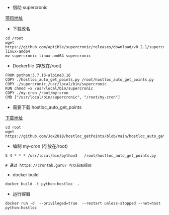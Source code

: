- 借助 supercronic

[项目地址](https://github.com/aptible/supercronic)

- 下载改名

```
cd /root
wget https://github.com/aptible/supercronic/releases/download/v0.2.1/supercronic-linux-amd64
mv supercronic-linux-amd64 supercronic

```

- Dockerfile (存放在/root)

```
FROM python:3.7.13-alpine3.16
COPY ./hostloc_auto_get_points.py /root/hostloc_auto_get_points.py
COPY ./supercronic /usr/local/bin/supercronic
RUN chmod +x /usr/local/bin/supercronic
COPY ./my-cron /root/my-cron
CMD ["/usr/local/bin/supercronic", "/root/my-cron"]

```

- 需要下载 hostloc_auto_get_points

[下载地址](https://raw.githubusercontent.com/Jox2018/hostloc_getPoints/main/hostloc_auto_get_points.py)

```
cd root
wget https://github.com/Jox2018/hostloc_getPoints/blob/main/hostloc_auto_get_points.py

```

- 编制 my-cron (存放在/root)

```
5 4 * * * /usr/local/bin/python3   /root/hostloc_auto_get_points.py

# 通过 https://crontab.guru/ 可以获取规则

```

- docker build 

```
docker build -t python:hostloc  .

```

- 运行容器


```
docker run -d  --privileged=true  --restart unless-stopped --net=host python:hostloc

```
